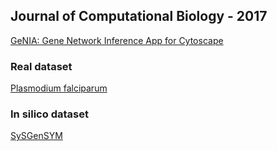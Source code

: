 ## Journal of Computational Biology  - 2017

[GeNIA: Gene Network Inference App for Cytoscape](https://github.com/ricardojacomini/ricardojacomini.github.io/jcb2017/genia-1.0.53.jar)

### Real dataset
[Plasmodium falciparum](https://github.com/ricardojacomini/ricardojacomini.github.io/jcb2017/plasmodium.txt)

### In silico dataset
[SySGenSYM](https://github.com/ricardojacomini/ricardojacomini.github.io/jcb2017/dream.txt)
